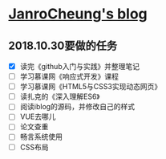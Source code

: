 # [JanroCheung's blog](https://angelpray.github.io)

## 2018.10.30要做的任务
- [x] 读完《github入门与实践》并整理笔记
- [ ] 学习慕课网《响应式开发》课程
- [ ] 学习慕课网《HTML5与CSS3实现动态网页》
- [ ] 读扎克的《深入理解ES6》
- [ ] 阅读iblog的源码，并修改自己的样式
- [ ] VUE去哪儿
- [ ] 论文查重
- [ ] 畅言系统使用
- [ ] CSS布局

